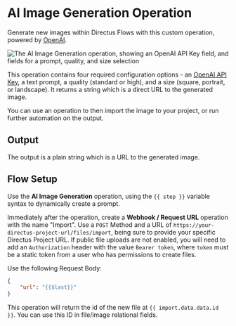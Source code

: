 # AI Image Generation Operation

Generate new images within Directus Flows with this custom operation, powered by [OpenAI](https://platform.openai.com).

![The AI Image Generation operation, showing an OpenAI API Key field, and fields for a prompt, quality, and size selection](https://raw.githubusercontent.com/directus-labs/extensions/main/packages/ai-image-generation-operation/docs/options.png)

This operation contains four required configuration options - an [OpenAI API Key](https://platform.openai.com), a text prompt, a quality (standard or high), and a size (square, portrait, or landscape). It returns a string which is a direct URL to the generated image.

You can use an operation to then import the image to your project, or run further automation on the output.

## Output

The output is a plain string which is a URL to the generated image.

## Flow Setup

Use the **AI Image Generation** operation, using the `{{ step }}` variable syntax to dynamically create a prompt.

Immediately after the operation, create a **Webhook / Request URL** operation with the name "Import". Use a `POST` Method and a URL of `https://your-directus-project-url/files/import`, being sure to provide your specific Directus Project URL. If public file uploads are not enabled, you will need to add an `Authorization` header with the value `Bearer token`, where `token` must be a static token from a user who has permissions to create files.

Use the following Request Body:

```json
{
	"url": "{{$last}}"
}
```

This operation will return the id of the new file at `{{ import.data.data.id }}`. You can use this ID in file/image relational fields.

